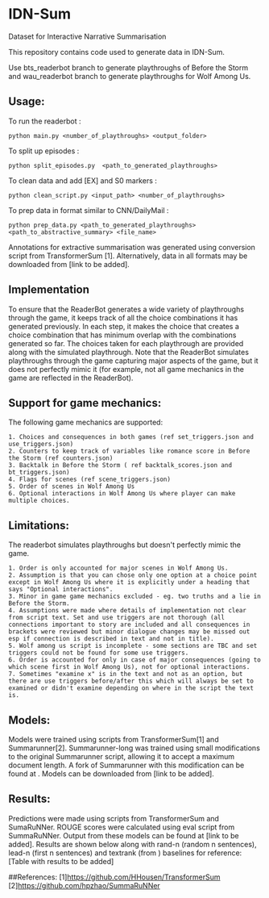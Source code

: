 # IDN-Sum
Dataset for Interactive Narrative Summarisation

This repository contains code used to generate data in IDN-Sum.  

Use bts_readerbot branch to generate playthroughs of Before the Storm and wau_readerbot branch to generate playthroughs for Wolf Among Us.

## Usage:  
To run the readerbot :  

    python main.py <number_of_playthroughs> <output_folder>  

To split up episodes :  

    python split_episodes.py  <path_to_generated_playthroughs>

To clean data and add [EX] and S0 markers :  

    python clean_script.py <input_path> <number_of_playthroughs>  

To prep data in format similar to CNN/DailyMail :  

    python prep_data.py <path_to_generated_playthroughs> <path_to_abstractive_summary> <file_name>

Annotations for extractive summarisation was generated using conversion script from TransformerSum [1]. 
Alternatively, data in all formats may be downloaded from [link to be added].

## Implementation

To ensure that the ReaderBot generates a wide variety of playthroughs through the game, it keeps track of all the choice combinations it has generated previously. In each step, it makes the choice that creates a choice combination that has minimum overlap with the combinations generated so far. The choices taken for each playthrough are provided along with the simulated playthrough. Note that the ReaderBot simulates playthroughs through the game capturing major aspects of the game, but it does not perfectly mimic it (for example, not all game mechanics in the game are reflected in the ReaderBot).

## Support for game mechanics:  

The following game mechanics are supported: 
   
	1. Choices and consequences in both games (ref set_triggers.json and use_triggers.json)  
	2. Counters to keep track of variables like romance score in Before the Storm (ref counters.json)  
	3. Backtalk in Before the Storm ( ref backtalk_scores.json and bt_triggers.json)  
	4. Flags for scenes (ref scene_triggers.json)  
	5. Order of scenes in Wolf Among Us  
	6. Optional interactions in Wolf Among Us where player can make multiple choices.  
	
## Limitations:  

The readerbot simulates playthroughs but doesn't perfectly mimic the game. 

	1. Order is only accounted for major scenes in Wolf Among Us.  
	2. Assumption is that you can chose only one option at a choice point except in Wolf Among Us where it is explicitly under a heading that says "Optional interactions".  
	3. Minor in game game mechanics excluded - eg. two truths and a lie in Before the Storm.  
	4. Assumptions were made where details of implementation not clear from script text. Set and use triggers are not thorough (all connections important to story are included and all consequences in brackets were reviewed but minor dialogue changes may be missed out esp if connection is described in text and not in title).  
	5. Wolf among us script is incomplete - some sections are TBC and set triggers could not be found for some use triggers.  
	6. Order is accounted for only in case of major consequences (going to which scene first in Wolf Among Us), not for optional interactions.  
	7. Sometimes "examine x" is in the text and not as an option, but there are use triggers before/after this which will always be set to examined or didn't examine depending on where in the script the text is.  


## Models:
Models were trained using scripts from TransformerSum[1] and Summarunner[2]. Summarunner-long was trained using small modifications to the original Summarunner script, allowing it to accept a maximum document length. A fork of Summarunner with this modification can be found at <link to be added>.
Models can be downloaded from [link to be added].

## Results:
Predictions were made using scripts from TransformerSum and SumaRuNNer. ROUGE scores were calculated using eval script from SummaRuNNer. Output from these models can be found at [link to be added]. Results are shown below along with rand-n (random n sentences), lead-n (first n sentences) and textrank (from <textrank link>) baselines for reference:
[Table with results to be added]

##References:
[1]https://github.com/HHousen/TransformerSum
[2]https://github.com/hpzhao/SummaRuNNer
